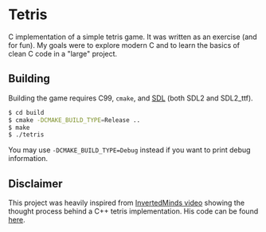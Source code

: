 # Tetris

C implementation of a simple tetris game. It was written as an exercise (and for fun). My goals were to explore modern C and to learn the basics of clean C code in a "large" project. 

## Building

Building the game requires C99, `cmake`, and [SDL](https://www.libsdl.org/) (both SDL2 and SDL2_ttf).

```bash
$ cd build
$ cmake -DCMAKE_BUILD_TYPE=Release ..
$ make
$ ./tetris
```

You may use `-DCMAKE_BUILD_TYPE=Debug` instead if you want to print debug information.

## Disclaimer

This project was heavily inspired from [InvertedMinds video](https://www.youtube.com/watch?v=kh3rkt6nZ2c) showing the thought process behind a C++ tetris implementation. His code can be found [here](https://github.com/odyssjii/tetris).
